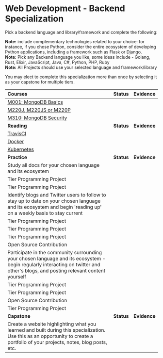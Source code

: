 # Web Development - Backend Specialization

Pick a backend language and library/framework and complete the following:

**Note:** include complementary technologies related to your choice: for instance, if you chose Python, consider the entire ecosystem of developing Python applications, including a framework such as Flask or Django.  
**Note:** Pick any Backend language you like, some ideas include - Golang, Rust, Elixir, JavaScript, Java, C#, Python, PHP, Ruby  
**Note:** All Projects should use your selected language and framework/library

You may elect to complete this specialization more than once by selecting it as your capstone for multiple tiers.

| Courses                                                                                                                                                                           |   Status   |   Evidence   |
| :-------------------------------------------------------------------------------------------------------------------------------------------------------------------------------- | :--------: | :----------: |
| [M001: MongoDB Basics](https://university.mongodb.com/courses/catalog)                                                                                                            |            |
| [M220J, M220JS or M220P](https://university.mongodb.com/courses/catalog)                                                                                                          |            |
| [M310: MongoDB Security](https://university.mongodb.com/courses/catalog)                                                                                                          |            |
| **Reading**                                                                                                                                                                       | **Status** | **Evidence** |
| [TravisCI](https://docs.travis-ci.com/)                                                                                                                                           |            |
| [Docker](https://docs.docker.com/)                                                                                                                                                |            |
| [Kubernetes](https://kubernetes.io/docs/home/)                                                                                                                                    |            |
| **Practice**                                                                                                                                                                      | **Status** | **Evidence** |
| Study all docs for your chosen language and its ecosystem                                                                                                                         |            |
| Tier Programming Project                                                                                                                                                          |            |
| Tier Programming Project                                                                                                                                                          |            |
| Identify blogs and Twitter users to follow to stay up to date on your chosen language and its ecosystem and begin 'reading up' on a weekly basis to stay current                  |            |
| Tier Programming Project                                                                                                                                                          |            |
| Tier Programming Project                                                                                                                                                          |            |
| Tier Programming Project                                                                                                                                                          |            |
| Open Source Contribution                                                                                                                                                          |            |
| Participate in the community surrounding your chosen language and its ecosystem - begin regularly interacting on twitter and other's blogs, and posting relevant content yourself |            |
| Tier Programming Project                                                                                                                                                          |            |
| Tier Programming Project                                                                                                                                                          |            |
| Open Source Contribution                                                                                                                                                          |            |
| Tier Programming Project                                                                                                                                                          |            |
| **Capstone**                                                                                                                                                                      | **Status** | **Evidence** |
| Create a website highlighting what you learned and built during this specialization. Use this as an opportunity to create a portfolio of your projects, notes, blog posts, etc.   |            |
